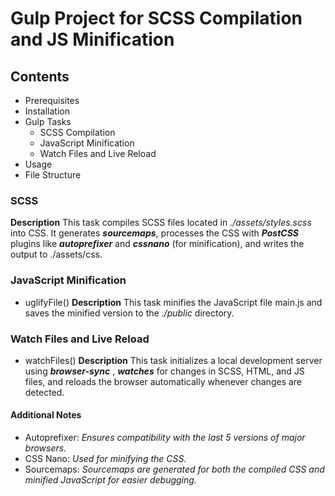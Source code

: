 # Gulp Project for SCSS Compilation and JS Minification

## Contents
- Prerequisites
- Installation
- Gulp Tasks
  - SCSS Compilation
  - JavaScript Minification
  - Watch Files and Live Reload
- Usage
- File Structure

### SCSS
__Description__
This task compiles SCSS files located in _./assets/styles.scss_ into CSS. 
It generates ___sourcemaps___, processes the CSS with ___PostCSS___ plugins like ___autoprefixer___ and ___cssnano___ (for minification), and writes the output to ./assets/css.
### JavaScript Minification
 * uglifyFile()
__Description__
 This task minifies the JavaScript file main.js and saves the minified version to the _./public_ directory.
### Watch Files and Live Reload
 * watchFiles()
__Description__
This task initializes a local development server using ___browser-sync___ , ___watches___ for changes in SCSS, HTML, and JS files, and reloads the browser automatically whenever changes are detected.

#### Additional Notes

 * Autoprefixer: 
 _Ensures compatibility with the last 5 versions of major browsers._
 * CSS Nano: 
 _Used for minifying the CSS._
* Sourcemaps: 
_Sourcemaps are generated for both the compiled CSS and minified JavaScript for easier debugging._